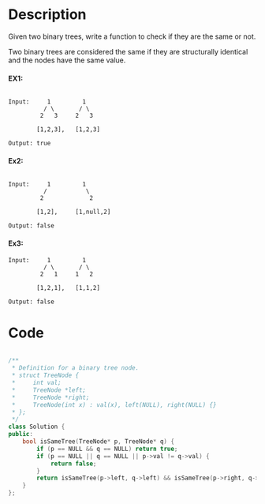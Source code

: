 # Description

Given two binary trees, write a function to check if they are the same or not.

Two binary trees are considered the same if they are structurally identical and the nodes have the same value.

#### EX1:

```

Input:     1         1
          / \       / \
         2   3     2   3

        [1,2,3],   [1,2,3]

Output: true

```

#### Ex2:

```

Input:     1         1
          /           \
         2             2

        [1,2],     [1,null,2]

Output: false

```

#### Ex3:

```
Input:     1         1
          / \       / \
         2   1     1   2

        [1,2,1],   [1,1,2]

Output: false

```

# Code

```c++

/**
 * Definition for a binary tree node.
 * struct TreeNode {
 *     int val;
 *     TreeNode *left;
 *     TreeNode *right;
 *     TreeNode(int x) : val(x), left(NULL), right(NULL) {}
 * };
 */
class Solution {
public:
    bool isSameTree(TreeNode* p, TreeNode* q) {
        if (p == NULL && q == NULL) return true;
        if (p == NULL || q == NULL || p->val != q->val) {
            return false;
        }
        return isSameTree(p->left, q->left) && isSameTree(p->right, q->right);
    }
};

```
